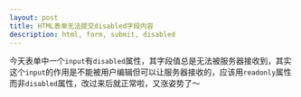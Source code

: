 ```yaml
---
layout: post
title: HTML表单无法提交disabled字段内容
description: html, form, submit, disabled 
---
```

今天表单中一个`input`有`disabled`属性，其字段值总是无法被服务器接收到，其实这个`input`的作用是不能被用户编辑但可以让服务器接收的，应该用`readonly`属性而非`disabled`属性，改过来后就正常啦，又涨姿势了～
